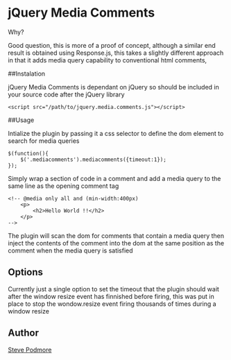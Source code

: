 # jQuery Media Comments

Why?

Good question, this is more of a proof of concept, although a similar end result is obtained using Response.js, this takes a slightly different approach in that it adds media query capability to conventional html comments,

##Instalation

jQuery Media Comments is dependant on jQuery so should be included in your source code after the jQuery library

    <script src="/path/to/jquery.media.comments.js"></script>

##Usage

Intialize the plugin by passing it a css selector to define the dom element to search for media queries

	$(function(){
	    $('.mediacomments').mediacomments({timeout:1});
	});

Simply wrap a section of code in a comment and add a media query to the same line as the opening comment tag

    <!-- @media only all and (min-width:400px)
	    <p>
		    <h2>Hello World !!</h2>
	    </p>
    -->

The plugin will scan the dom for comments that contain a media query then inject the contents of the comment into the dom at the same position as the comment when the media query is satisfied

## Options

Currently just a single option to set the timeout that the plugin should wait after the window resize event has finnished before firing, this was put in place to stop the wondow.resize event firing thousands of times during a window resize

## Author
[Steve Podmore](https://github.com/Podders)





